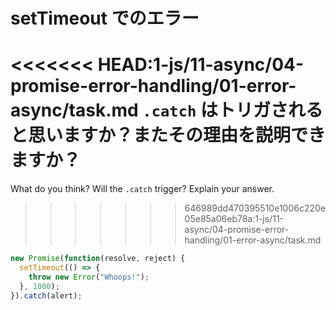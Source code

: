 # setTimeout でのエラー

<<<<<<< HEAD:1-js/11-async/04-promise-error-handling/01-error-async/task.md
`.catch` はトリガされると思いますか？またその理由を説明できますか？
=======
What do you think? Will the `.catch` trigger? Explain your answer.
>>>>>>> 646989dd470395510e1006c220e05e85a06eb78a:1-js/11-async/04-promise-error-handling/01-error-async/task.md

```js
new Promise(function(resolve, reject) {
  setTimeout(() => {
    throw new Error("Whoops!");
  }, 1000);
}).catch(alert);
```

